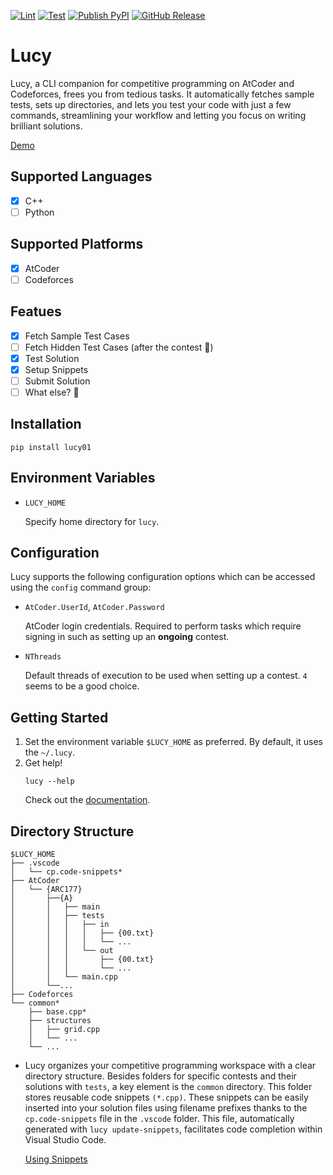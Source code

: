 [![Lint](https://github.com/kid-116/Lucy/actions/workflows/pylint.yml/badge.svg)](https://github.com/kid-116/Lucy/actions/workflows/pylint.yml)
[![Test](https://github.com/kid-116/Lucy/actions/workflows/pytest.yml/badge.svg)](https://github.com/kid-116/Lucy/actions/workflows/pytest.yml)
[![Publish PyPI](https://github.com/kid-116/Lucy/actions/workflows/publish.yml/badge.svg)](https://github.com/kid-116/Lucy/actions/workflows/publish.yml)
[![GitHub Release](https://github.com/kid-116/Lucy/actions/workflows/gh-release.yml/badge.svg)](https://github.com/kid-116/Lucy/actions/workflows/gh-release.yml)

# Lucy

Lucy, a CLI companion for competitive programming on AtCoder and Codeforces, frees you from tedious
tasks. It automatically fetches sample tests, sets up directories, and lets you test your code with
just a few commands, streamlining your workflow and letting you focus on writing brilliant
solutions.

[Demo](https://github.com/kid-116/Lucy/assets/75692643/1b7195f7-fcd3-4e05-b23e-48061f6ef1b1)

## Supported Languages
- [x] C++
- [ ] Python

## Supported Platforms
- [x] AtCoder
- [ ] Codeforces

## Featues
- [x] Fetch Sample Test Cases
- [ ] Fetch Hidden Test Cases (after the contest 🤪)
- [x] Test Solution
- [x] Setup Snippets
- [ ] Submit Solution
- [ ] What else? 🤔

## Installation
```
pip install lucy01
```

## Environment Variables
- `LUCY_HOME`

    Specify home directory for `lucy`.

## Configuration
Lucy supports the following configuration options which can be accessed using the `config` command
group:

- `AtCoder.UserId`, `AtCoder.Password`

    AtCoder login credentials. Required to perform tasks which require signing in such as setting up
    an **ongoing** contest.

- `NThreads`

    Default threads of execution to be used when setting up a contest. `4` seems to be a good
    choice.

## Getting Started
1. Set the environment variable `$LUCY_HOME` as preferred. By default, it uses the `~/.lucy`.
2. Get help!
    ```
    lucy --help
    ```
    Check out the [documentation](https://lucy01.readthedocs.io/en/latest/).

## Directory Structure
```
$LUCY_HOME
├── .vscode
│   └── cp.code-snippets*
├── AtCoder
│   └── {ARC177}
│       ├──{A}
│       │   ├── main
│       │   ├── tests
│       │   │   ├── in
│       │   │   │   ├── {00.txt}
│       │   │   │   └── ...
│       │   │   └── out
│       │   │       ├── {00.txt}
│       │   │       └── ...
│       │   └── main.cpp
│       └──...
├── Codeforces
└── common*
    ├── base.cpp*
    ├── structures
    │   ├── grid.cpp
    │   └── ...
    └── ...
```

- Lucy organizes your competitive programming workspace with a clear directory structure. Besides folders for specific contests and their solutions with `tests`, a key element is the `common` directory. This folder stores reusable code snippets `(*.cpp)`. These snippets can be easily inserted into your solution files using filename prefixes thanks to the `cp.code-snippets` file in the `.vscode` folder. This file, automatically generated with `lucy update-snippets`,  facilitates code completion within Visual Studio Code.

    [Using Snippets](https://github.com/kid-116/Lucy/assets/75692643/4b747b59-9736-4185-a6ee-9aa1fc843e92)
